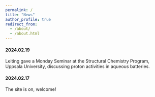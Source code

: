 ```yaml
---
permalink: /
title: "News"
author_profile: true
redirect_from: 
  - /about/
  - /about.html
---
```


#### 2024.02.19
Leiting gave a Monday Seminar at the Structural Chemistry Program, Uppsala University, discussing proton activities in aqueous batteries.

#### 2024.02.17
The site is on, welcome!

